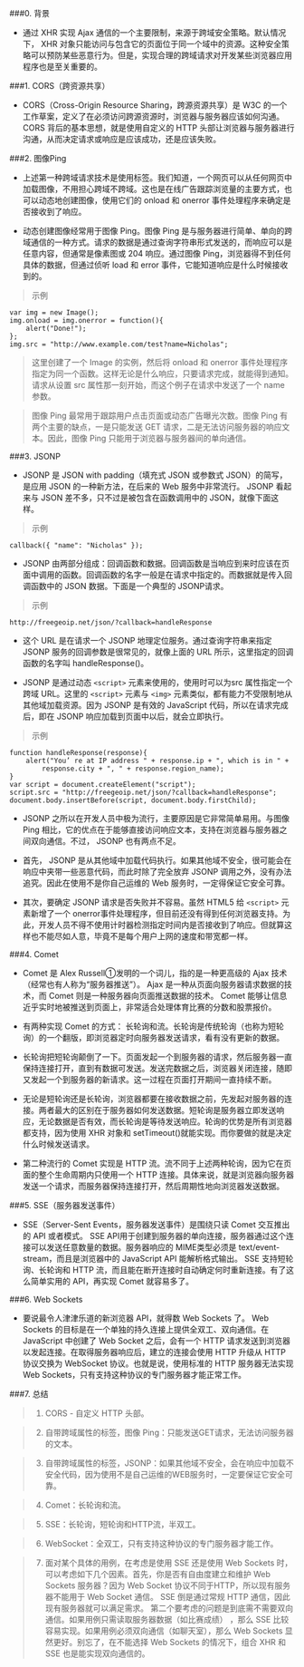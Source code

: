 ###0. 背景
- 通过 XHR 实现 Ajax 通信的一个主要限制，来源于跨域安全策略。默认情况下， XHR 对象只能访问与包含它的页面位于同一个域中的资源。这种安全策略可以预防某些恶意行为。但是，实现合理的跨域请求对开发某些浏览器应用程序也是至关重要的。

###1. CORS（跨资源共享）
- CORS（Cross-Origin Resource Sharing，跨源资源共享）是 W3C 的一个工作草案，定义了在必须访问跨源资源时，浏览器与服务器应该如何沟通。 CORS 背后的基本思想，就是使用自定义的 HTTP 头部让浏览器与服务器进行沟通，从而决定请求或响应是应该成功，还是应该失败。

###2. 图像Ping
- 上述第一种跨域请求技术是使用<img>标签。我们知道，一个网页可以从任何网页中加载图像，不用担心跨域不跨域。这也是在线广告跟踪浏览量的主要方式，也可以动态地创建图像，使用它们的 onload 和 onerror 事件处理程序来确定是否接收到了响应。

- 动态创建图像经常用于图像 Ping。图像 Ping 是与服务器进行简单、单向的跨域通信的一种方式。请求的数据是通过查询字符串形式发送的，而响应可以是任意内容，但通常是像素图或 204 响应。通过图像 Ping，浏览器得不到任何具体的数据，但通过侦听 load 和 error 事件，它能知道响应是什么时候接收到的。

> 示例

	var img = new Image();
	img.onload = img.onerror = function(){
		alert("Done!");
	};
	img.src = "http://www.example.com/test?name=Nicholas";

> 这里创建了一个 Image 的实例，然后将 onload 和 onerror 事件处理程序指定为同一个函数。这样无论是什么响应，只要请求完成，就能得到通知。请求从设置 src 属性那一刻开始，而这个例子在请求中发送了一个 name 参数。

> 图像 Ping 最常用于跟踪用户点击页面或动态广告曝光次数。图像 Ping 有两个主要的缺点，一是只能发送 GET 请求，二是无法访问服务器的响应文本。因此，图像 Ping 只能用于浏览器与服务器间的单向通信。

###3. JSONP
- JSONP 是 JSON with padding（填充式 JSON 或参数式 JSON）的简写，是应用 JSON 的一种新方法，在后来的 Web 服务中非常流行。 JSONP 看起来与 JSON 差不多，只不过是被包含在函数调用中的 JSON，就像下面这样。

> 示例

	callback({ "name": "Nicholas" });

- JSONP 由两部分组成：回调函数和数据。回调函数是当响应到来时应该在页面中调用的函数。回调函数的名字一般是在请求中指定的。而数据就是传入回调函数中的 JSON 数据。下面是一个典型的 JSONP请求。

> 示例

	http://freegeoip.net/json/?callback=handleResponse

- 这个 URL 是在请求一个 JSONP 地理定位服务。通过查询字符串来指定 JSONP 服务的回调参数是很常见的，就像上面的 URL 所示，这里指定的回调函数的名字叫 handleResponse()。

- JSONP 是通过动态 `<script>` 元素来使用的，使用时可以为src 属性指定一个跨域 URL。这里的 `<script>` 元素与 `<img>` 元素类似，都有能力不受限制地从其他域加载资源。因为 JSONP 是有效的 JavaScript 代码，所以在请求完成后，即在 JSONP 响应加载到页面中以后，就会立即执行。

> 示例

	function handleResponse(response){
		alert("You’ re at IP address " + response.ip + ", which is in " +
			response.city + ", " + response.region_name);
	}
	var script = document.createElement("script");
	script.src = "http://freegeoip.net/json/?callback=handleResponse";
	document.body.insertBefore(script, document.body.firstChild);

- JSONP 之所以在开发人员中极为流行，主要原因是它非常简单易用。与图像 Ping 相比，它的优点在于能够直接访问响应文本，支持在浏览器与服务器之间双向通信。不过， JSONP 也有两点不足。

- 首先， JSONP 是从其他域中加载代码执行。如果其他域不安全，很可能会在响应中夹带一些恶意代码，而此时除了完全放弃 JSONP 调用之外，没有办法追究。因此在使用不是你自己运维的 Web 服务时，一定得保证它安全可靠。

- 其次，要确定 JSONP 请求是否失败并不容易。虽然 HTML5 给 `<script>` 元素新增了一个 onerror事件处理程序，但目前还没有得到任何浏览器支持。为此，开发人员不得不使用计时器检测指定时间内是否接收到了响应。但就算这样也不能尽如人意，毕竟不是每个用户上网的速度和带宽都一样。

###4. Comet
- Comet 是 Alex Russell①发明的一个词儿，指的是一种更高级的 Ajax 技术（经常也有人称为“服务器推送”）。 Ajax 是一种从页面向服务器请求数据的技术，而 Comet 则是一种服务器向页面推送数据的技术。 Comet 能够让信息近乎实时地被推送到页面上，非常适合处理体育比赛的分数和股票报价。

- 有两种实现 Comet 的方式： 长轮询和流。长轮询是传统轮询（也称为短轮询）的一个翻版，即浏览器定时向服务器发送请求，看有没有更新的数据。

- 长轮询把短轮询颠倒了一下。页面发起一个到服务器的请求，然后服务器一直保持连接打开，直到有数据可发送。发送完数据之后，浏览器关闭连接，随即又发起一个到服务器的新请求。这一过程在页面打开期间一直持续不断。

- 无论是短轮询还是长轮询，浏览器都要在接收数据之前，先发起对服务器的连接。两者最大的区别在于服务器如何发送数据。短轮询是服务器立即发送响应，无论数据是否有效，而长轮询是等待发送响应。轮询的优势是所有浏览器都支持，因为使用 XHR 对象和 setTimeout()就能实现。而你要做的就是决定什么时候发送请求。

- 第二种流行的 Comet 实现是 HTTP 流。流不同于上述两种轮询，因为它在页面的整个生命周期内只使用一个 HTTP 连接。具体来说，就是浏览器向服务器发送一个请求，而服务器保持连接打开，然后周期性地向浏览器发送数据。

###5. SSE（服务器发送事件）
- SSE（Server-Sent Events，服务器发送事件）是围绕只读 Comet 交互推出的 API 或者模式。 SSE API用于创建到服务器的单向连接，服务器通过这个连接可以发送任意数量的数据。服务器响应的 MIME类型必须是 text/event-stream，而且是浏览器中的 JavaScript API 能解析格式输出。 SSE 支持短轮询、长轮询和 HTTP 流，而且能在断开连接时自动确定何时重新连接。有了这么简单实用的 API，再实现 Comet 就容易多了。

###6. Web Sockets
- 要说最令人津津乐道的新浏览器 API，就得数 Web Sockets 了。 Web Sockets 的目标是在一个单独的持久连接上提供全双工、双向通信。在 JavaScript 中创建了 Web Socket 之后，会有一个 HTTP 请求发送到浏览器以发起连接。在取得服务器响应后，建立的连接会使用 HTTP 升级从 HTTP 协议交换为 WebSocket 协议。也就是说，使用标准的 HTTP 服务器无法实现 Web Sockets，只有支持这种协议的专门服务器才能正常工作。

###7. 总结
> 1. CORS - 自定义 HTTP 头部。

> 2. 自带跨域属性的标签，图像 Ping：只能发送GET请求，无法访问服务器的文本。

> 3. 自带跨域属性的标签，JSONP：如果其他域不安全，会在响应中加载不安全代码，因为使用不是自己运维的WEB服务时，一定要保证它安全可靠。

> 4. Comet：长轮询和流。

> 5. SSE：长轮询，短轮询和HTTP流，半双工。

> 6. WebSocket：全双工，只有支持这种协议的专门服务器才能工作。

> 7. 面对某个具体的用例，在考虑是使用 SSE 还是使用 Web Sockets 时，可以考虑如下几个因素。首先，你是否有自由度建立和维护 Web Sockets 服务器？因为 Web Socket 协议不同于HTTP，所以现有服务器不能用于 Web Socket 通信。 SSE 倒是通过常规 HTTP 通信，因此现有服务器就可以满足需求。
第二个要考虑的问题是到底需不需要双向通信。如果用例只需读取服务器数据（如比赛成绩） ，那么 SSE 比较容易实现。如果用例必须双向通信（如聊天室），那么 Web Sockets 显然更好。别忘了，在不能选择 Web Sockets 的情况下，组合 XHR 和 SSE 也是能实现双向通信的。